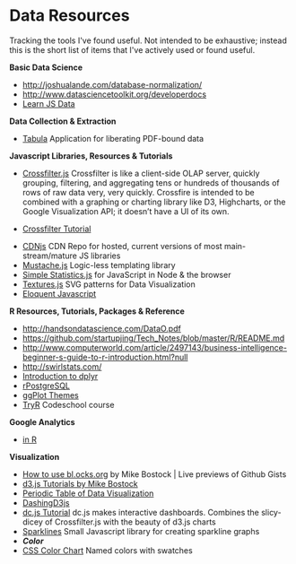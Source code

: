 # Data Resources
Tracking the tools I've found useful. Not intended to be exhaustive; instead this is the short list of items that I've actively used or found useful.

**Basic Data Science**
* http://joshualande.com/database-normalization/
* http://www.datasciencetoolkit.org/developerdocs
* [Learn JS Data](http://learnjsdata.com/index.html)

**Data Collection & Extraction**
* [Tabula](http://tabula.technology/) Application for liberating PDF-bound data

**Javascript Libraries, Resources & Tutorials**
* [Crossfilter.js](https://github.com/square/crossfilter) Crossfilter is like a client-side OLAP server, quickly grouping, filtering, and aggregating tens or hundreds of thousands of rows of raw data very, very quickly. Crossfire is intended to be combined with a graphing or charting library like D3, Highcharts, or the Google Visualization API; it doesn’t have a UI of its own.
- [Crossfilter Tutorial](http://blog.rusty.io/2012/09/17/crossfilter-tutorial/)
* [CDNjs](https://cdnjs.com/)  CDN Repo for hosted, current versions of most main-stream/mature JS libraries
* [Mustache.js](http://mustache.github.io/mustache.5.html) Logic-less templating library
* [Simple Statistics.js](http://www.macwright.org/simple-statistics/)  for JavaScript in Node & the browser
* [Textures.js](http://riccardoscalco.github.io/textures/)  SVG patterns for Data Visualization
* [Eloquent Javascript](http://eloquentjavascript.net/)

**R Resources, Tutorials, Packages & Reference**
* http://handsondatascience.com/DataO.pdf
* https://github.com/startupjing/Tech_Notes/blob/master/R/README.md
* http://www.computerworld.com/article/2497143/business-intelligence-beginner-s-guide-to-r-introduction.html?null
* http://swirlstats.com/
* [Introduction to dplyr](http://cran.rstudio.com/web/packages/dplyr/vignettes/introduction.html)
* [rPostgreSQL](https://code.google.com/p/rpostgresql/)
* [ggPlot Themes](http://docs.ggplot2.org/dev/vignettes/themes.html)
* [TryR](http://tryr.codeschool.com/) Codeschool course

**Google Analytics**
* [in R](https://github.com/jdeboer/ganalytics)

**Visualization**
* [How to use bl.ocks.org](http://bost.ocks.org/mike/block/) by Mike Bostock | Live previews of Github Gists
* [d3.js Tutorials by Mike Bostock](https://github.com/mbostock/d3/wiki/Tutorials)
* [Periodic Table of Data Visualization](http://www.visual-literacy.org/periodic_table/periodic_table.html)
* [DashingD3js](https://www.dashingd3js.com/table-of-contents)
* [dc.js Tutorial](http://www.codeproject.com/Articles/693841/Making-Dashboards-with-Dc-js-Part-1-Using-Crossfil) dc.js makes interactive dashboards. Combines the slicy-dicey of Crossfilter.js with the beauty of d3.js charts
* [Sparklines](https://github.com/mariusGundersen/sparkline) Small Javascript library for creating sparkline graphs
* ***Color***
* [CSS Color Chart](http://ainsleywagoner.com/color-chart/) Named colors with swatches
